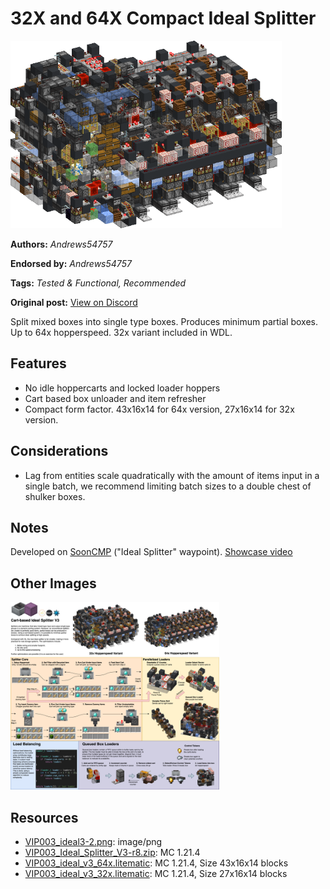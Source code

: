 # 32X and 64X Compact Ideal Splitter
<img alt="sdsimage.png" src="images/sdsimage.png?raw=1" height="300px">

**Authors:** *Andrews54757*

**Endorsed by:** *Andrews54757*

**Tags:** *Tested & Functional, Recommended*

**Original post:** [View on Discord](https://discord.com/channels/1375556143186837695/1388318356377043076)

Split mixed boxes into single type boxes. Produces minimum partial boxes. Up to 64x hopperspeed. 32x variant included in WDL.

## Features
- No idle hoppercarts and locked loader hoppers
- Cart based box unloader and item refresher
- Compact form factor. 43x16x14 for 64x version, 27x16x14 for 32x version.

## Considerations
- Lag from entities scale quadratically with the amount of items input in a single batch, we recommend limiting batch sizes to a double chest of shulker boxes.

## Notes
Developed on [SoonCMP](https://soontech.org) ("Ideal Splitter" waypoint). [Showcase video](https://www.youtube.com/watch?v=PW318UfnCfU)

## Other Images
<img src="images/ideal3-2.png?raw=1" height="300px">

## Resources
- [VIP003_ideal3-2.png](attachments/VIP003_ideal3-2.png): image/png
- [VIP003_Ideal_Splitter_V3-r8.zip](attachments/VIP003_Ideal_Splitter_V3-r8.zip): MC 1.21.4
- [VIP003_ideal_v3_64x.litematic](attachments/VIP003_ideal_v3_64x.litematic): MC 1.21.4, Size 43x16x14 blocks
- [VIP003_ideal_v3_32x.litematic](attachments/VIP003_ideal_v3_32x.litematic): MC 1.21.4, Size 27x16x14 blocks
